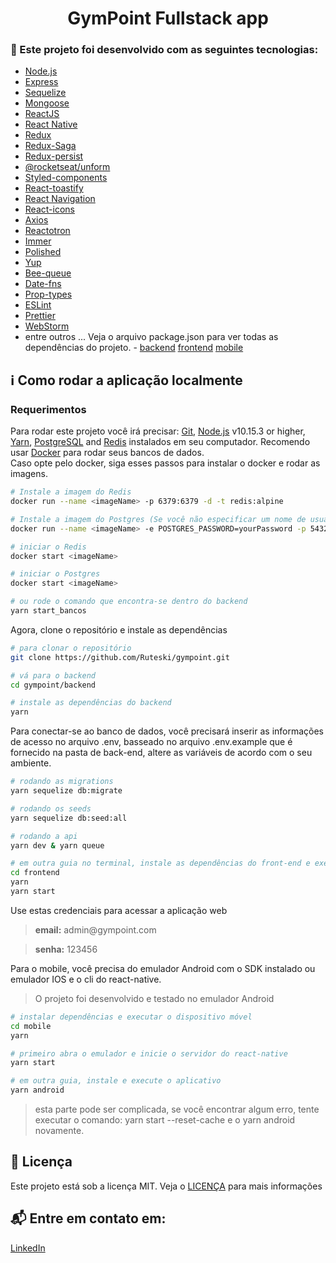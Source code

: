 <h1 align="center">
   GymPoint Fullstack app
</h1>

### :rocket: Este projeto foi desenvolvido com as seguintes tecnologias:

-  [Node.js](https://nodejs.org/)
-  [Express](https://expressjs.com/pt-br/)
-  [Sequelize](https://sequelize.org/)
-  [Mongoose](https://mongoosejs.com/)
-  [ReactJS](https://reactjs.org/)
-  [React Native](https://facebook.github.io/react-native/)
-  [Redux](https://redux.js.org/)
-  [Redux-Saga](https://redux-saga.js.org/)
-  [Redux-persist](https://github.com/rt2zz/redux-persist)
-  [@rocketseat/unform](https://github.com/Rocketseat/unform)
-  [Styled-components](https://www.styled-components.com/)
-  [React-toastify](https://github.com/fkhadra/react-toastify)
-  [React Navigation](https://reactnavigation.org/)
-  [React-icons](https://react-icons.netlify.com/)
-  [Axios](https://github.com/axios/axios)
-  [Reactotron](https://infinite.red/reactotron)
-  [Immer](https://github.com/immerjs/immer)
-  [Polished](https://polished.js.org/)
-  [Yup](https://www.npmjs.com/package/yup)
-  [Bee-queue](https://github.com/bee-queue/bee-queue)
-  [Date-fns](https://date-fns.org/)
-  [Prop-types](https://www.npmjs.com/package/prop-types)
-  [ESLint](https://eslint.org/)
-  [Prettier](https://prettier.io/)
-  [WebStorm](https://www.jetbrains.com/webstorm/)
-  entre outros ... Veja o arquivo package.json para ver todas as dependências do projeto. - [backend](https://github.com/Ruteski/gympoint/blob/master/gympoint-backend/package.json) [frontend](https://github.com/Ruteski/gympoint/blob/master/gympoint-web/package.json) [mobile](https://github.com/Ruteski/gympoint/blob/master/gympoint-mobile/package.json)

## :information_source: Como rodar a aplicação localmente
### Requerimentos
Para rodar este projeto você irá precisar: [Git](https://git-scm.com), [Node.js](https://nodejs.org/) v10.15.3 or higher, [Yarn](https://yarnpkg.com/), [PostgreSQL](https://www.postgresql.org/) and [Redis](https://redis.io/) instalados em seu computador. Recomendo usar [Docker](https://www.docker.com/) para rodar seus bancos de dados.
<br>
Caso opte pelo docker, siga esses passos para instalar o docker e rodar as imagens.

```bash
# Instale a imagem do Redis
docker run --name <imageName> -p 6379:6379 -d -t redis:alpine

# Instale a imagem do Postgres (Se você não especificar um nome de usuario, por padrão será postgres)
docker run --name <imageName> -e POSTGRES_PASSWORD=yourPassword -p 5432:5432 -d postgres

# iniciar o Redis
docker start <imageName>

# iniciar o Postgres
docker start <imageName>

# ou rode o comando que encontra-se dentro do backend
yarn start_bancos

```
Agora, clone o repositório e instale as dependências
```bash
# para clonar o repositório
git clone https://github.com/Ruteski/gympoint.git

# vá para o backend
cd gympoint/backend

# instale as dependências do backend
yarn

```
Para conectar-se ao banco de dados, você precisará inserir as informações de acesso no arquivo .env, basseado no arquivo .env.example que é fornecido na pasta de back-end, altere as variáveis ​​de acordo com o seu ambiente.
```bash
# rodando as migrations
yarn sequelize db:migrate

# rodando os seeds
yarn sequelize db:seed:all

# rodando a api
yarn dev & yarn queue

# em outra guia no terminal, instale as dependências do front-end e execute-o
cd frontend
yarn
yarn start
```
Use estas credenciais para acessar a aplicação web
<blockquote><strong>email:</strong> admin@gympoint.com</blockquote>
<blockquote> <strong>senha:</strong> 123456</blockquote>

Para o mobile, você precisa do emulador Android com o SDK instalado ou emulador IOS e o cli do react-native.

<blockquote>O projeto foi desenvolvido e testado no emulador Android</blockquote>

```bash
# instalar dependências e executar o dispositivo móvel
cd mobile
yarn

# primeiro abra o emulador e inicie o servidor do react-native
yarn start

# em outra guia, instale e execute o aplicativo
yarn android

```
<blockquote>esta parte pode ser complicada, se você encontrar algum erro, tente executar o comando: yarn start --reset-cache e o yarn android novamente.</blockquote>

## :page_facing_up: Licença

Este projeto está sob a licença MIT. Veja o [LICENÇA](https://github.com/Ruteski/gympoint/blob/master/LICENSE) para mais informações

## :mailbox_with_mail: Entre em contato em:

[LinkedIn](https://www.linkedin.com/in/lincoln-ruteski-08a57b26/)
